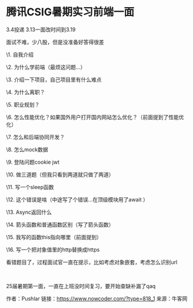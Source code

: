 # 腾讯CSIG暑期实习前端一面

3.4投递 3.13一面改时间到3.19

面试不难，少八股，但是没准备好答得很差

\1. 自我介绍

\2. 为什么学前端（最烦这问题…）

\3. 介绍一下项目，自己项目里有什么难点

\4. 为什么离职？

\5. 职业规划？

\6. 怎么性能优化？如果国外用户打开国内网站怎么优化？（前面提到了性能优化）

\7. 怎么和后端协同开发？

\8. 怎么mock数据

\9. 登陆问题cookie jwt 

\10. 做三道题（但我只看到两道就只做了两道）

\11. 写一个sleep函数

\12. 这个错误是啥（中途写了个错误…在顶级模块用了await ）

\13. Async返回什么

\14. 箭头函数和普通函数区别（写了箭头函数）

\15. 我写的函数this指向哪里（前面提到）

\16. 写一个把对象值里的http替换成https

看错题目了，过程面试官一直在提示，比如考虑对象嵌套，考虑怎么识别url 

​    

25届暑期第一面，一直在上班没时间复习，要开始查缺补漏了qaq



作者：Pushlar
链接：https://www.nowcoder.com/?type=818_1
来源：牛客网
